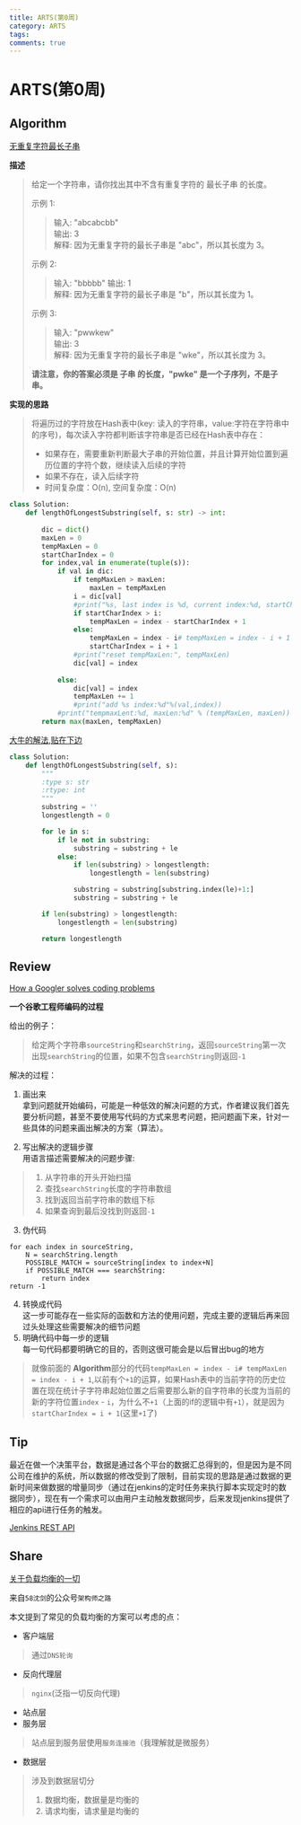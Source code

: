 ```yaml
---
title: ARTS(第0周)
category: ARTS
tags:  
comments: true
---
```


# ARTS(第0周)

## Algorithm

[无重复字符最长子串](https://leetcode-cn.com/problems/longest-substring-without-repeating-characters/)

**描述**

> 给定一个字符串，请你找出其中不含有重复字符的 最长子串 的长度。
>
>示例 1:
>
>>输入: "abcabcbb"  
>>输出: 3   
>>解释: 因为无重复字符的最长子串是 "abc"，所以其长度为 3。  
>
>示例 2:
>
>>输入: "bbbbb" 
>>输出: 1   
>>解释: 因为无重复字符的最长子串是 "b"，所以其长度为 1。    
>
>示例 3:
>
>>输入: "pwwkew"    
>>输出: 3   
>>解释: 因为无重复字符的最长子串是 "wke"，所以其长度为 3。
>
> **请注意，你的答案必须是 子串 的长度，"pwke" 是一个子序列，不是子串。**

**实现的思路**  

> 将遍历过的字符放在Hash表中(key: 读入的字符串，value:字符在字符串中的序号)，每次读入字符都判断该字符串是否已经在Hash表中存在：     
> * 如果存在，需要重新判断最大子串的开始位置，并且计算开始位置到遍历位置的字符个数，继续读入后续的字符    
> * 如果不存在，读入后续字符  
> * 时间复杂度：O(n), 空间复杂度：O(n)

```python
class Solution:
    def lengthOfLongestSubstring(self, s: str) -> int:
        
        dic = dict()
        maxLen = 0
        tempMaxLen = 0
        startCharIndex = 0
        for index,val in enumerate(tuple(s)):
            if val in dic:
                if tempMaxLen > maxLen:
                    maxLen = tempMaxLen
                i = dic[val]
                #print("%s, last index is %d, current index:%d, startCharIndex:%d" %(val, i, index, startCharIndex))
                if startCharIndex > i:
                    tempMaxLen = index - startCharIndex + 1
                else:
                    tempMaxLen = index - i# tempMaxLen = index - i + 1
                    startCharIndex = i + 1
                #print("reset tempMaxLen:", tempMaxLen)
                dic[val] = index
                
            else:
                dic[val] = index
                tempMaxLen += 1
                #print("add %s index:%d"%(val,index))
            #print("tempmaxLent:%d, maxLen:%d" % (tempMaxLen, maxLen))
        return max(maxLen, tempMaxLen)
```

[大牛的解法,贴在下边](https://leetcode-cn.com/submissions/detail/15031482/)
```python
class Solution:
    def lengthOfLongestSubstring(self, s):
        """
        :type s: str
        :rtype: int
        """
        substring = ''
        longestlength = 0

        for le in s:
            if le not in substring:
                substring = substring + le
            else:
                if len(substring) > longestlength:
                    longestlength = len(substring)

                substring = substring[substring.index(le)+1:]
                substring = substring + le

        if len(substring) > longestlength:
            longestlength = len(substring)

        return longestlength
```

## Review

[How a Googler solves coding problems](https://blog.usejournal.com/how-a-googler-solves-coding-problems-ec5d59e73ec5)

**一个谷歌工程师编码的过程**

给出的例子：
> 给定两个字符串`sourceString`和`searchString`，返回`sourceString`第一次出现`searchString`的位置，如果不包含`searchString`则返回`-1`

解决的过程：

1. 画出来   
拿到问题就开始编码，可能是一种低效的解决问题的方式，作者建议我们首先要分析问题，甚至不要使用写代码的方式来思考问题，把问题画下来，针对一些具体的问题来画出解决的方案（算法）。

2. 写出解决的逻辑步骤   
用语言描述需要解决的问题步骤:
> 1. 从字符串的开头开始扫描
> 2. 查找`searchString`长度的字符串数组
> 3. 找到返回当前字符串的数组下标
> 4. 如果查询到最后没找到则返回`-1`

3. 伪代码   
```
for each index in sourceString,
    N = searchString.length
    POSSIBLE_MATCH = sourceString[index to index+N]
    if POSSIBLE_MATCH === searchString:
        return index
return -1
```
4. 转换成代码   
这一步可能存在一些实际的函数和方法的使用问题，完成主要的逻辑后再来回过头处理这些需要解决的细节问题
5. 明确代码中每一步的逻辑   
每一句代码都要明确它的目的，否则这很可能会是以后冒出bug的地方
> 就像前面的 **Algorithm**部分的代码`tempMaxLen = index - i# tempMaxLen = index - i + 1`,以前有个`+1`的运算，如果Hash表中的当前字符的历史位置在现在统计子字符串起始位置之后需要那么新的自字符串的长度为当前的新的字符位置`index` - `i`，为什么不`+1`（上面的if的逻辑中有`+1`），就是因为`startCharIndex = i + 1`(这里`+1`了)

## Tip
最近在做一个决策平台，数据是通过各个平台的数据汇总得到的，但是因为是不同公司在维护的系统，所以数据的修改受到了限制，目前实现的思路是通过数据的更新时间来做数据的增量同步（通过在jenkins的定时任务来执行脚本实现定时的数据同步），现在有一个需求可以由用户主动触发数据同步，后来发现jenkins提供了相应的api进行任务的触发。

[Jenkins REST API](https://wiki.jenkins.io/display/JENKINS/Remote+access+API)
## Share
[关于负载均衡的一切](https://mp.weixin.qq.com/s?__biz=MjM5ODYxMDA5OQ==&mid=2651961763&idx=1&sn=ac77119dfc8b78a8275dc4b2e64d1d3f&chksm=bd2d0c7f8a5a8569e6663cdde804a9ec078048e3e08b8522aefbb5057aded1dd9b853131e4e2&scene=21#wechat_redirect)

来自`58沈剑`的公众号`架构师之路`

本文提到了常见的负载均衡的方案可以考虑的点：
* 客户端层
> 通过`DNS轮询`
* 反向代理层
> `nginx`(泛指一切反向代理)
* 站点层
* 服务层
> 站点层到服务层使用`服务连接池`（我理解就是微服务）
* 数据层
> 涉及到数据层切分
> 1. 数据均衡，数据量是均衡的
> 2. 请求均衡，请求量是均衡的
